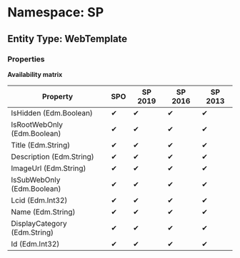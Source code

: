# Namespace: SP
## Entity Type: WebTemplate

### Properties

**Availability matrix**

Property | SPO | SP 2019 | SP 2016 | SP 2013
----------|-----|---------|---------|--------
IsHidden (Edm.Boolean) | ✔ | ✔ | ✔ | ✔
IsRootWebOnly (Edm.Boolean) | ✔ | ✔ | ✔ | ✔
Title (Edm.String) | ✔ | ✔ | ✔ | ✔
Description (Edm.String) | ✔ | ✔ | ✔ | ✔
ImageUrl (Edm.String) | ✔ | ✔ | ✔ | ✔
IsSubWebOnly (Edm.Boolean) | ✔ | ✔ | ✔ | ✔
Lcid (Edm.Int32) | ✔ | ✔ | ✔ | ✔
Name (Edm.String) | ✔ | ✔ | ✔ | ✔
DisplayCategory (Edm.String) | ✔ | ✔ | ✔ | ✔
Id (Edm.Int32) | ✔ | ✔ | ✔ | ✔

